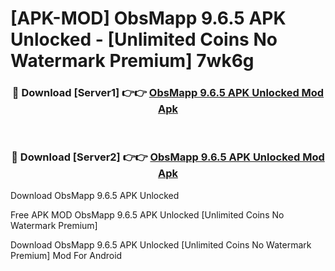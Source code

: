 # [APK-MOD] ObsMapp 9.6.5 APK Unlocked - [Unlimited Coins No Watermark Premium] 7wk6g



<div align="center">
<h3>🔴 Download [Server1] 👉👉 <a href="https://momento.my/?title=ObsMapp_9.6.5_APK_Unlocked">ObsMapp 9.6.5 APK Unlocked Mod Apk</a></h3><br>

<h3>🔴 Download [Server2] 👉👉 <a href="https://momento.my/?title=ObsMapp_9.6.5_APK_Unlocked">ObsMapp 9.6.5 APK Unlocked Mod Apk</a></h3>
</div>



Download ObsMapp 9.6.5 APK Unlocked 

Free APK MOD ObsMapp 9.6.5 APK Unlocked [Unlimited Coins No Watermark Premium]

Download ObsMapp 9.6.5 APK Unlocked [Unlimited Coins No Watermark Premium] Mod For Android
